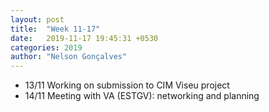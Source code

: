 ```yaml
---
layout: post
title:  "Week 11-17"
date:   2019-11-17 19:45:31 +0530
categories: 2019
author: "Nelson Gonçalves"
---
```




* 13/11 Working on submission to CIM Viseu project
* 14/11 Meeting with VA (ESTGV): networking and planning 
